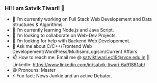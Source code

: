 ### Hi! I am Satvik Tiwari! 👋

- 🔭 I’m currently working on Full Stack Web Developement and Data Structures & Algorithms.
- 🌱 I’m currently learning Node.js and Java Script.
- 👯 I’m looking to collaborate on Web-Dev Projects.
- 🤔 I’m looking for help with Backend Web Developement.
- 💬 Ask me about C/C++/Frontend Web Developement/WordPress/Multisim/Logisim/Current Affairs.
- 📫 How to reach me: Email me @ satviktiwari.ec19@rvce.edu.in || LinkedIn: https://www.linkedin.com/in/satvik-tiwari-6a91881ab/
- 😄 Pronouns: Master
- ⚡ Fun fact: News Junkie and an active Debator.
